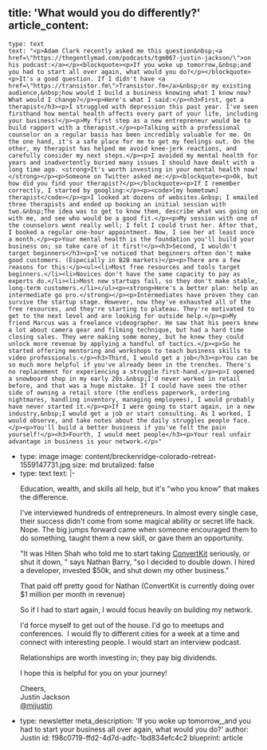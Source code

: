 title: 'What would you do differently?'
article_content:
  -
    type: text
    text: "<p>Adam Clark recently asked me this question&nbsp;<a href=\"https://thegentlymad.com/podcasts/tgm067-justin-jackson/\">on his podcast:</a></p><blockquote><p>If you woke up tomorrow,&nbsp;and you had to start all over again, what would you do?</p></blockquote><p>It's a good question. If I didn't have <a href=\"https://transistor.fm\">Transistor.fm</a>&nbsp;or my existing audience,&nbsp;how would I build a business knowing what I know now? What would I change?</p><p>Here's what I said:</p><h3>First, get a therapist</h3><p>I struggled with depression this past year. I've seen firsthand how mental health affects every part of your life, including your business!</p><p>My first step as a new entrepreneur would be to build rapport with a therapist.</p><p>Talking with a professional counselor on a regular basis has been incredibly valuable for me. On the one hand, it's a safe place for me to get my feelings out. On the other, my therapist has helped me avoid knee-jerk reactions, and carefully consider my next steps.</p><p>I avoided my mental health for years and inadvertently buried many issues I should have dealt with a long time ago. <strong>It's worth investing in your mental health now!</strong></p><p>Someone on Twitter asked me:</p><blockquote><p>Ok, but how did you find your therapist?</p></blockquote><p>If I remember correctly, I started by googling:</p><p><code>[my hometown] therapist</code></p><p>I looked at dozens of websites.&nbsp; I emailed three therapists and ended up booking an initial session with two.&nbsp;The idea was to get to know them, describe what was going on with me, and see who would be a good fit.</p><p>My session with one of the counselors went really well; I felt I could trust her. After that, I booked a regular one-hour appointment. Now, I see her at least once a month.</p><p>Your mental health is the foundation you'll build your business on; so take care of it first!</p><h3>Second, I wouldn't target beginners</h3><p>I've noticed that beginners often don't make good customers. (Especially in B2B markets)</p><p>There are a few reasons for this:</p><ul><li>Most free resources and tools target beginners.</li><li>Novices don't have the same capacity to pay as experts do.</li><li>Most new startups fail, so they don't make stable, long-term customers.</li></ul><p><strong>Here's a better plan: help an intermediate go pro.</strong></p><p>Intermediates have proven they can survive the startup stage. However, now they've exhausted all of the free resources, and they're starting to plateau. They're motivated to get to the next level and are looking for outside help.</p><p>My friend Marcus was a freelance videographer. He saw that his peers knew a lot about camera gear and filming technique, but had a hard time closing sales. They were making some money, but he knew they could unlock more revenue by applying a handful of tactics.</p><p>So he started offering mentoring and workshops to teach business skills to video professionals.</p><h3>Third, I would get a job</h3><p>You can be so much more helpful if you've already been in the trenches. There's no replacement for experiencing a struggle first-hand.</p><p>I opened a snowboard shop in my early 20s.&nbsp;I'd never worked in retail before, and that was a huge mistake. If I could have seen the other side of owning a retail store (the endless paperwork, ordering nightmares, handling inventory, managing employees), I would probably have never started it.</p><p>If I were going to start again, in a new industry,&nbsp;I would get a job or start consulting. As I worked, I would observe, and take notes about the daily struggles people face.</p><p>You'll build a better business if you've felt the pain yourself!</p><h3>Fourth, I would meet people</h3><p>Your real unfair advantage in business is your network.</p>"
  -
    type: image
    image: content/breckenridge-colorado-retreat-1559147731.jpg
    size: md
    brutalized: false
  -
    type: text
    text: |-
      <p>Education, wealth, and skills all help, but it's "who you know" that makes the difference.</p><p>I've interviewed hundreds of entrepreneurs. In almost every single case, their success didn't come from some magical ability or secret life hack. Nope. The big jumps forward came when&nbsp;someone encouraged them to do something,&nbsp;taught them a new skill, or gave them an opportunity.</p><p>"It was Hiten Shah who told me to start taking <a href="http://mbsy.co/convertkit/75552">ConvertKit</a> seriously, or shut it down, " says Nathan Barry, "so&nbsp;I decided to double down. I hired a developer, invested $50k, and shut down my other business."</p><p>That paid off pretty good for Nathan (ConvertKit is currently doing over $1 million per month in revenue)</p><p>So if I had to start again, I would focus heavily on building my network.</p><p>I'd force myself to get out of the house. I'd go to meetups and conferences.&nbsp; I would fly to different cities for a week at a time and connect with interesting people. I would start an interview podcast.</p><p>Relationships are worth investing in; they pay big dividends.</p><p>I hope this is helpful for you on your journey!</p><p>Cheers,<br>
      Justin Jackson<br>
      <a href="https://twitter.com/mijustin">@mijustin</a></p>
  -
    type: newsletter
meta_description: 'If you woke up tomorrow,\_and you had to start your business all over again, what would you do?'
author: Justin
id: f98c0719-ffd2-4d7d-adfc-1bd834efc4c2
blueprint: article
